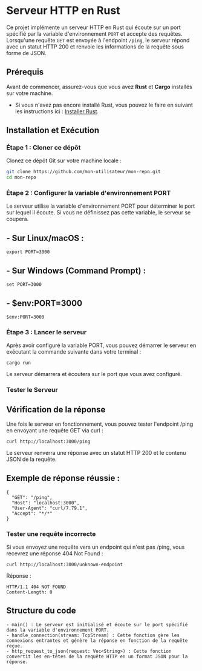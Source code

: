 # Serveur HTTP en Rust

Ce projet implémente un serveur HTTP en Rust qui écoute sur un port spécifié par la variable d'environnement `PORT` et accepte des requêtes. Lorsqu'une requête `GET` est envoyée à l'endpoint `/ping`, le serveur répond avec un statut HTTP 200 et renvoie les informations de la requête sous forme de JSON.

## Prérequis

Avant de commencer, assurez-vous que vous avez **Rust** et **Cargo** installés sur votre machine.

- Si vous n'avez pas encore installé Rust, vous pouvez le faire en suivant les instructions ici : [Installer Rust](https://www.rust-lang.org/learn/get-started).

## Installation et Exécution

### Étape 1 : Cloner ce dépôt

Clonez ce dépôt Git sur votre machine locale :

```bash
git clone https://github.com/mon-utilisateur/mon-repo.git
cd mon-repo

```
### Étape 2 : Configurer la variable d'environnement PORT

Le serveur utilise la variable d'environnement PORT pour déterminer le port sur lequel il écoute. Si vous ne définissez pas cette variable, le serveur se coupera.

## - Sur Linux/macOS :
```
export PORT=3000
```
## - Sur Windows (Command Prompt) :
```
set PORT=3000
```
## - $env:PORT=3000
```
$env:PORT=3000
```
### Étape 3 : Lancer le serveur

Après avoir configuré la variable PORT, vous pouvez démarrer le serveur en exécutant la commande suivante dans votre terminal :
```
cargo run
```
Le serveur démarrera et écoutera sur le port que vous avez configuré.

### Tester le Serveur

## Vérification de la réponse

Une fois le serveur en fonctionnement, vous pouvez tester l'endpoint /ping en envoyant une requête GET via curl :
```
curl http://localhost:3000/ping
```
Le serveur renverra une réponse avec un statut HTTP 200 et le contenu JSON de la requête.

## Exemple de réponse réussie :
```
{
  "GET": "/ping",
  "Host": "localhost:3000",
  "User-Agent": "curl/7.79.1",
  "Accept": "*/*"
}
```
### Tester une requête incorrecte

Si vous envoyez une requête vers un endpoint qui n'est pas /ping, vous recevrez une réponse 404 Not Found :
```
curl http://localhost:3000/unknown-endpoint
```
Réponse :
```
HTTP/1.1 404 NOT FOUND
Content-Length: 0
```
## Structure du code

    - main() : Le serveur est initialisé et écoute sur le port spécifié dans la variable d'environnement PORT.
    - handle_connection(stream: TcpStream) : Cette fonction gère les connexions entrantes et génère la réponse en fonction de la requête reçue.
    - http_request_to_json(request: Vec<String>) : Cette fonction convertit les en-têtes de la requête HTTP en un format JSON pour la réponse.

